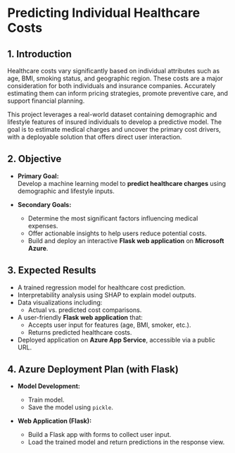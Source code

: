 # Predicting Individual Healthcare Costs


## 1. Introduction

Healthcare costs vary significantly based on individual attributes such as age, BMI, smoking status, and geographic region. These costs are a major consideration for both individuals and insurance companies. Accurately estimating them can inform pricing strategies, promote preventive care, and support financial planning.

This project leverages a real-world dataset containing demographic and lifestyle features of insured individuals to develop a predictive model. The goal is to estimate medical charges and uncover the primary cost drivers, with a deployable solution that offers direct user interaction.



## 2. Objective

- **Primary Goal:**  
  Develop a machine learning model to **predict healthcare charges** using demographic and lifestyle inputs.

- **Secondary Goals:**  
  - Determine the most significant factors influencing medical expenses.  
  - Offer actionable insights to help users reduce potential costs.  
  - Build and deploy an interactive **Flask web application** on **Microsoft Azure**.



## 3. Expected Results

- A trained regression model for healthcare cost prediction.  
- Interpretability analysis using SHAP to explain model outputs.  
- Data visualizations including:  
  - Actual vs. predicted cost comparisons.   
- A user-friendly **Flask web application** that:  
  - Accepts user input for features (age, BMI, smoker, etc.).  
  - Returns predicted healthcare costs.  
- Deployed application on **Azure App Service**, accessible via a public URL.



## 4. Azure Deployment Plan (with Flask)

- **Model Development:**  
  - Train model.  
  - Save the model using `pickle`.

- **Web Application (Flask):**  
  - Build a Flask app with forms to collect user input.  
  - Load the trained model and return predictions in the response view.
